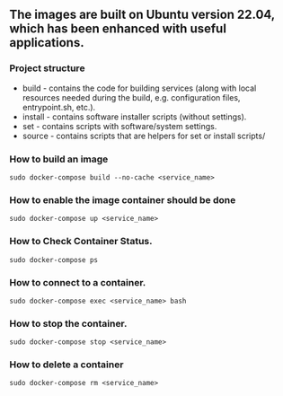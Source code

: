 ## The images are built on Ubuntu version 22.04, which has been enhanced with useful applications.

### Project structure
* build -  contains the code for building services (along with local resources needed during the build, e.g. configuration files, entrypoint.sh, etc.).
* install - contains software installer scripts (without settings).
* set - contains scripts with software/system settings.
* source - contains scripts that are helpers for set or install scripts/

### How to build an image
`sudo docker-compose build --no-cache <service_name>`

### How to enable the image container should be done
`sudo docker-compose up <service_name>`

### How to Check Container Status.
`sudo docker-compose ps`

### How to connect to a container.
`sudo docker-compose exec <service_name> bash`

### How to stop the container.
`sudo docker-compose stop <service_name>`

### How to delete a container
`sudo docker-compose rm <service_name>`
